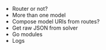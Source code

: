 
* Router or not?
* More than one model
* Compose model URIs from routes?
* Get raw JSON from solver
* Go modules
* Logs
